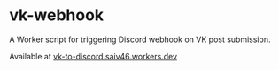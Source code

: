 # vk-webhook

A Worker script for triggering Discord webhook on VK post submission.

Available at [vk-to-discord.saiv46.workers.dev](https://vk-to-discord.saiv46.workers.dev)